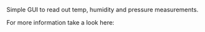 Simple GUI to read out temp, humidity and pressure measurements.

For more information take a look here:
